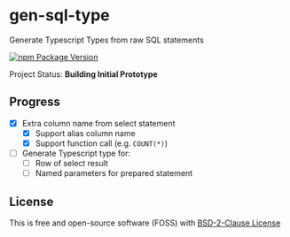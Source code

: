 # gen-sql-type

Generate Typescript Types from raw SQL statements

[![npm Package Version](https://img.shields.io/npm/v/gen-sql-type.svg?maxAge=3600)](https://www.npmjs.com/package/gen-sql-type)

Project Status: **Building Initial Prototype**

## Progress
- [x] Extra column name from select statement
  - [x] Support alias column name
  - [x] Support function call (e.g. `COUNT(*)`)
- [ ] Generate Typescript type for:
  - [ ] Row of select result
  - [ ] Named parameters for prepared statement

## License
This is free and open-source software (FOSS) with
[BSD-2-Clause License](./LICENSE)
